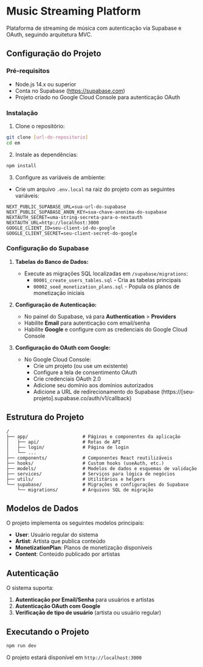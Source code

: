 # Music Streaming Platform

Plataforma de streaming de música com autenticação via Supabase e OAuth, seguindo arquitetura MVC.

## Configuração do Projeto

### Pré-requisitos
- Node.js 14.x ou superior
- Conta no Supabase (https://supabase.com)
- Projeto criado no Google Cloud Console para autenticação OAuth

### Instalação

1. Clone o repositório:
```bash
git clone [url-do-repositorio]
cd em
```

2. Instale as dependências:
```bash
npm install
```

3. Configure as variáveis de ambiente:
- Crie um arquivo `.env.local` na raiz do projeto com as seguintes variáveis:
```
NEXT_PUBLIC_SUPABASE_URL=sua-url-do-supabase
NEXT_PUBLIC_SUPABASE_ANON_KEY=sua-chave-anonima-do-supabase
NEXTAUTH_SECRET=uma-string-secreta-para-o-nextauth
NEXTAUTH_URL=http://localhost:3000
GOOGLE_CLIENT_ID=seu-client-id-do-google
GOOGLE_CLIENT_SECRET=seu-client-secret-do-google
```

### Configuração do Supabase

1. **Tabelas do Banco de Dados:**
   - Execute as migrações SQL localizadas em `/supabase/migrations`:
     - `00001_create_users_tables.sql` - Cria as tabelas principais
     - `00002_seed_monetization_plans.sql` - Popula os planos de monetização iniciais

2. **Configuração de Autenticação:**
   - No painel do Supabase, vá para **Authentication** > **Providers**
   - Habilite **Email** para autenticação com email/senha
   - Habilite **Google** e configure com as credenciais do Google Cloud Console

3. **Configuração do OAuth com Google:**
   - No Google Cloud Console:
     - Crie um projeto (ou use um existente)
     - Configure a tela de consentimento OAuth
     - Crie credenciais OAuth 2.0
     - Adicione seu domínio aos domínios autorizados
     - Adicione a URL de redirecionamento do Supabase (https://[seu-projeto].supabase.co/auth/v1/callback)

## Estrutura do Projeto

```
/
├── app/                    # Páginas e componentes da aplicação
│   ├── api/                # Rotas de API
│   ├── login/              # Página de login
│   └── ...
├── components/             # Componentes React reutilizáveis
├── hooks/                  # Custom hooks (useAuth, etc.)
├── models/                 # Modelos de dados e esquemas de validação
├── services/               # Serviços para lógica de negócios
├── utils/                  # Utilitários e helpers
└── supabase/               # Migrações e configurações do Supabase
    └── migrations/         # Arquivos SQL de migração
```

## Modelos de Dados

O projeto implementa os seguintes modelos principais:

- **User**: Usuário regular do sistema
- **Artist**: Artista que publica conteúdo
- **MonetizationPlan**: Planos de monetização disponíveis
- **Content**: Conteúdo publicado por artistas

## Autenticação

O sistema suporta:

1. **Autenticação por Email/Senha** para usuários e artistas
2. **Autenticação OAuth com Google**
3. **Verificação de tipo de usuário** (artista ou usuário regular)

## Executando o Projeto

```bash
npm run dev
```

O projeto estará disponível em `http://localhost:3000`
